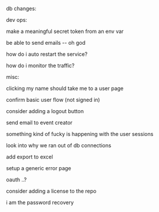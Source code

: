 db changes:


dev ops:

make a meaningful secret token from an env var

be able to send emails -- oh god

how do i auto restart the service?

how do i monitor the traffic?



misc:

clicking my name should take me to a user page

confirm basic user flow (not signed in)

consider adding a logout button

send email to event creator

something kind of fucky is happening with the user sessions

look into why we ran out of db connections

add export to excel


setup a generic error page

oauth ..?

consider adding a license to the repo


i am the password recovery

